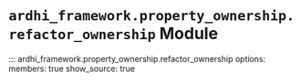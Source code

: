 # `ardhi_framework.property_ownership.refactor_ownership` Module

::: ardhi_framework.property_ownership.refactor_ownership
    options:
      members: true
      show_source: true
